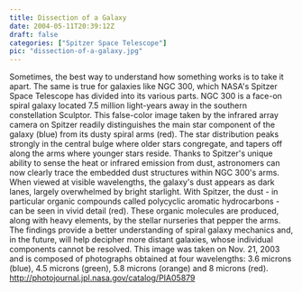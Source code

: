```yaml
---
title: Dissection of a Galaxy
date: 2004-05-11T20:39:12Z
draft: false
categories: ["Spitzer Space Telescope"]
pic: "dissection-of-a-galaxy.jpg"
---
```

Sometimes, the best way to understand how something works is to take it apart. The same is true for galaxies like NGC 300, which NASA's Spitzer Space Telescope has divided into its various parts. NGC 300 is a face-on spiral galaxy located 7.5 million light-years away in the southern constellation Sculptor.      This false-color image taken by the infrared array camera on Spitzer readily distinguishes the main star component of the galaxy (blue) from its dusty spiral arms (red). The star distribution peaks strongly in the central bulge where older stars congregate, and tapers off along the arms where younger stars reside.      Thanks to Spitzer's unique ability to sense the heat or infrared emission from dust, astronomers can now clearly trace the embedded dust structures within NGC 300's arms. When viewed at visible wavelengths, the galaxy's dust appears as dark lanes, largely overwhelmed by bright starlight. With Spitzer, the dust - in particular organic compounds called polycyclic aromatic hydrocarbons - can be seen in vivid detail (red). These organic molecules are produced, along with heavy elements, by the stellar nurseries that pepper the arms.      The findings provide a better understanding of spiral galaxy mechanics and, in the future, will help decipher more distant galaxies, whose individual components cannot be resolved.      This image was taken on Nov. 21, 2003 and is composed of photographs obtained at four wavelengths: 3.6 microns (blue), 4.5 microns (green), 5.8 microns (orange) and 8 microns (red).  http://photojournal.jpl.nasa.gov/catalog/PIA05879